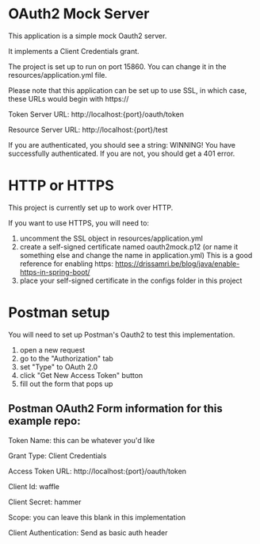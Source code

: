 # OAuth2 Mock Server

This application is a simple mock Oauth2 server.

It implements a Client Credentials grant.

The project is set up to run on port 15860. You can change it in the resources/application.yml file.

Please note that this application can be set up to use SSL, in which case, these URLs would begin with https://

Token Server URL: http://localhost:{port}/oauth/token

Resource Server URL: http://localhost:{port}/test

If you are authenticated, you should see a string: WINNING! You have successfully authenticated. If you are not, you should get a 401 error.

# HTTP or HTTPS
This project is currently set up to work over HTTP.

If you want to use HTTPS, you will need to:
 
 1) uncomment the SSL object in resources/application.yml
 2) create a self-signed certificate named oauth2mock.p12 (or name it something else and change the name in application.yml) This is a good reference for enabling https: https://drissamri.be/blog/java/enable-https-in-spring-boot/
 3) place your self-signed certificate in the configs folder in this project

# Postman setup
You will need to set up Postman's Oauth2 to test this implementation.

1) open a new request
2) go to the "Authorization" tab
3) set "Type" to OAuth 2.0
4) click "Get New Access Token" button
5) fill out the form that pops up

## Postman OAuth2 Form information for this example repo:

Token Name: this can be whatever you'd like

Grant Type: Client Credentials

Access Token URL: http://localhost:{port}/oauth/token

Client Id: waffle

Client Secret: hammer

Scope: you can leave this blank in this implementation

Client Authentication: Send as basic auth header



